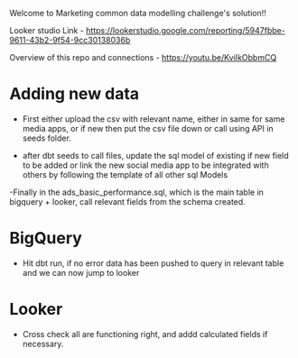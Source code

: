Welcome to Marketing common data modelling challenge's solution!!

Looker studio Link - https://lookerstudio.google.com/reporting/5947fbbe-9611-43b2-9f54-9cc30138036b

Overview of this repo and connections - https://youtu.be/KviIkObbmCQ

# Adding new data
- First either upload the csv with relevant name, either in same for same media apps, or if new then put the csv file down
or call using API in seeds folder.

- after dbt seeds to call files, update the sql model of existing if new field to be added or link the new social media app 
to be integrated with others by following the template of all other sql Models

-Finally  in the ads_basic_performance.sql, which is the main table in bigquery + looker, call relevant fields from the schema created.

# BigQuery

- Hit dbt run, if no error data has been pushed to query in relevant table and we can now jump to looker

# Looker

- Cross check all are functioning right, and addd calculated fields if necessary.


